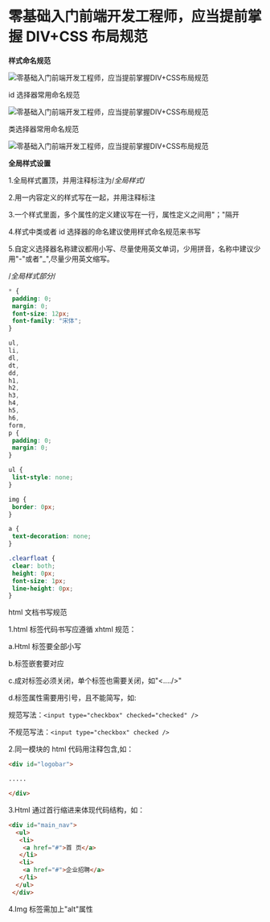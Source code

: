 
# 零基础入门前端开发工程师，应当提前掌握 DIV+CSS 布局规范

**样式命名规范**

![零基础入门前端开发工程师，应当提前掌握DIV+CSS布局规范](http://p1.pstatp.com/large/470e000043a2bccf221e)

id 选择器常用命名规范

![零基础入门前端开发工程师，应当提前掌握DIV+CSS布局规范](http://p3.pstatp.com/large/470b0001f6a133c60835)

类选择器常用命名规范

![零基础入门前端开发工程师，应当提前掌握DIV+CSS布局规范](http://p1.pstatp.com/large/470b0001f9d5cf732b27)
<!--more-->
**全局样式设置**

1.全局样式置顶，并用注释标注为/_全局样式_/

2.用一内容定义的样式写在一起，并用注释标注

3.一个样式里面，多个属性的定义建议写在一行，属性定义之间用"；"隔开

4.样式中类或者 id 选择器的命名建议使用样式命名规范来书写

5.自定义选择器名称建议都用小写、尽量使用英文单词，少用拼音，名称中建议少用"-"或者"\_",尽量少用英文缩写。

/_全局样式部分_/

```css
* {
 padding: 0;
 margin: 0;
 font-size: 12px;
 font-family: "宋体";
}

ul,
li,
dl,
dt,
dd,
h1,
h2,
h3,
h4,
h5,
h6,
form,
p {
 padding: 0;
 margin: 0;
}

ul {
 list-style: none;
}

img {
 border: 0px;
}

a {
 text-decoration: none;
}

.clearfloat {
 clear: both;
 height: 0px;
 font-size: 1px;
 line-height: 0px;
}
```

html 文档书写规范

1.html 标签代码书写应遵循 xhtml 规范：

a.Html 标签要全部小写

b.标签嵌套要对应

c.成对标签必须关闭，单个标签也需要关闭，如"<..../>"

d.标签属性需要用引号，且不能简写，如:

规范写法：`<input type="checkbox" checked="checked" />`

不规范写法：`<input type="checkbox" checked />`

2.同一模块的 html 代码用注释包含,如：

<!---logo广告条开始--->
```html
<div id="logobar">

.....

</div>
```
<!---logo广告条结束--->

3.Html 通过首行缩进来体现代码结构，如：

```html
<div id="main_nav">
  <ul>
   <li>
    <a href="#">首 页</a>
   </li>
   <li>
    <a href="#">企业招聘</a>
   </li>
  </ul>
 </div>
```

4.Img 标签需加上"alt"属性
